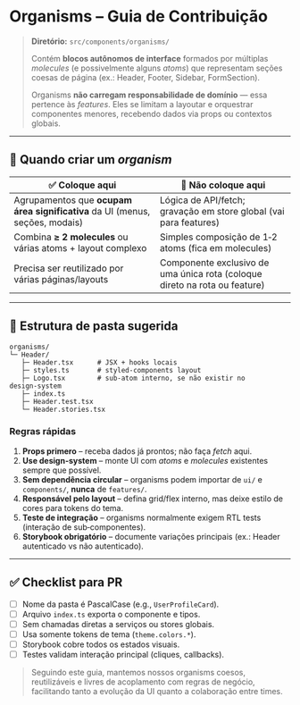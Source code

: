 # Organisms – Guia de Contribuição

> **Diretório:** `src/components/organisms/`
>
> Contém **blocos autônomos de interface** formados por múltiplas _molecules_ (e possivelmente alguns _atoms_) que representam seções coesas de página (ex.: Header, Footer, Sidebar, FormSection).
>
> Organisms **não carregam responsabilidade de domínio** — essa pertence às _features_. Eles se limitam a layoutar e orquestrar componentes menores, recebendo dados via props ou contextos globais.

---

## 📐 Quando criar um _organism_

| ✅ Coloque aqui                                                              | 🚫 Não coloque aqui                                                        |
| ---------------------------------------------------------------------------- | -------------------------------------------------------------------------- |
| Agrupamentos que **ocupam área significativa** da UI (menus, seções, modais) | Lógica de API/fetch; gravação em store global (vai para features)          |
| Combina **≥ 2 molecules** ou várias atoms + layout complexo                  | Simples composição de 1‐2 atoms (fica em molecules)                        |
| Precisa ser reutilizado por várias páginas/layouts                           | Componente exclusivo de uma única rota (coloque direto na rota ou feature) |

---

## 📁 Estrutura de pasta sugerida

```
organisms/
└─ Header/
   ├─ Header.tsx      # JSX + hooks locais
   ├─ styles.ts       # styled-components layout
   ├─ Logo.tsx        # sub‑atom interno, se não existir no design‑system
   ├─ index.ts
   ├─ Header.test.tsx
   └─ Header.stories.tsx
```

### Regras rápidas

1. **Props primero** – receba dados já prontos; não faça _fetch_ aqui.
2. **Use design-system** – monte UI com _atoms_ e _molecules_ existentes sempre que possível.
3. **Sem dependência circular** – organisms podem importar de `ui/` e `components/`, **nunca** de `features/`.
4. **Responsável pelo layout** – defina grid/flex interno, mas deixe estilo de cores para tokens do tema.
5. **Teste de integração** – organisms normalmente exigem RTL tests (interação de sub‑componentes).
6. **Storybook obrigatório** – documente variações principais (ex.: Header autenticado vs não autenticado).

---

## ✅ Checklist para PR

- [ ] Nome da pasta é PascalCase (e.g., `UserProfileCard`).
- [ ] Arquivo `index.ts` exporta o componente e tipos.
- [ ] Sem chamadas diretas a serviços ou stores globais.
- [ ] Usa somente tokens de tema (`theme.colors.*`).
- [ ] Storybook cobre todos os estados visuais.
- [ ] Testes validam interação principal (cliques, callbacks).

> Seguindo este guia, mantemos nossos organisms coesos, reutilizáveis e livres de acoplamento com regras de negócio, facilitando tanto a evolução da UI quanto a colaboração entre times.
